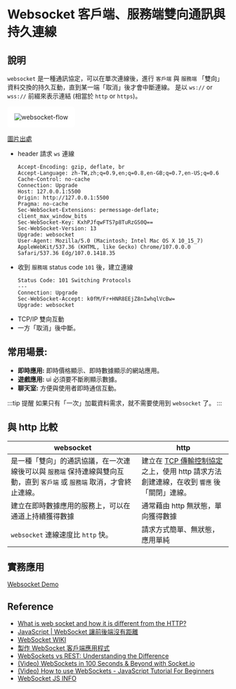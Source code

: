 # Websocket 客戶端、服務端雙向通訊與持久連線

<!--
![](/Javascript/img/ws-HTTP-Connection.png)
[圖片出處](https://www.geeksforgeeks.org/what-is-web-socket-and-how-it-is-different-from-the-http/)
 -->

## 說明

`websocket` 是一種通訊協定，可以在單次連線後，進行 `客戶端` 與 `服務端` 「雙向」資料交換的持久互動，直到某一端「取消」後才會中斷連線。
是以 `ws://` or `wss://` 前綴來表示連結 (相當於 `http` or `https`)。

<img style="background: white; padding: 1rem; border-radius: 8px;" src="/Javascript/img/websocket-flow.png" alt="websocket-flow" />

[圖片出處](https://www.pubnub.com/blog/websockets-vs-rest-api-understanding-the-difference/)

- header 請求 `ws` 連線
  ```text {4,8-11}
  Accept-Encoding: gzip, deflate, br
  Accept-Language: zh-TW,zh;q=0.9,en;q=0.8,en-GB;q=0.7,en-US;q=0.6
  Cache-Control: no-cache
  Connection: Upgrade
  Host: 127.0.0.1:5500
  Origin: http://127.0.0.1:5500
  Pragma: no-cache
  Sec-WebSocket-Extensions: permessage-deflate; client_max_window_bits
  Sec-WebSocket-Key: KxhPJfqwFTS7p8TuRzGS0Q==
  Sec-WebSocket-Version: 13
  Upgrade: websocket
  User-Agent: Mozilla/5.0 (Macintosh; Intel Mac OS X 10_15_7) AppleWebKit/537.36 (KHTML, like Gecko) Chrome/107.0.0.0 Safari/537.36 Edg/107.0.1418.35
  ```
- 收到 `服務端` status code `101` 後，建立連線
  ```text
  Status Code: 101 Switching Protocols
  ---
  Connection: Upgrade
  Sec-WebSocket-Accept: k0fM/Fr+HNR8EEjZ8nIwhqlVcBw=
  Upgrade: websocket
  ```
- TCP/IP 雙向互動
- 一方「取消」後中斷。

## 常用場景:

- **即時應用:** 即時價格顯示、即時數據顯示的網站應用。
- **遊戲應用:** ui 必須要不斷刷顯示數據。
- **聊天室:** 方便與使用者即時通信互動。

:::tip 提醒
如果只有「一次」加載資料需求，就不需要使用到 `websocket` 了。
:::

## 與 http 比較

| websocket                                                                                                                | http                                                                                                     |
| ------------------------------------------------------------------------------------------------------------------------ | -------------------------------------------------------------------------------------------------------- |
| 是一種「雙向」的通訊協議，在一次連線後可以與 `服務端` 保持連線與雙向互動，直到 `客戶端` 或 `服務端` 取消，才會終止連線。 | 建立在 [TCP 傳輸控制協定](/Browser/tcp) 之上，使用 http 請求方法創建連線，在收到 `響應` 後「關閉」連線。 |
| 建立在即時數據應用的服務上，可以在通道上持續獲得數據                                                                     | 通常藉由 http 無狀態，單向獲得數據                                                                       |
| `websocket` 連線速度比 `http` 快。                                                                                       | 請求方式簡單、無狀態，應用單純                                                                           |

## 實務應用

[Websocket Demo](/Javascript/websocket-demo)

## Reference

- [What is web socket and how it is different from the HTTP?](https://www.geeksforgeeks.org/what-is-web-socket-and-how-it-is-different-from-the-http/)
- [JavaScript | WebSocket 讓前後端沒有距離](https://medium.com/enjoy-life-enjoy-coding/javascript-websocket-%E8%AE%93%E5%89%8D%E5%BE%8C%E7%AB%AF%E6%B2%92%E6%9C%89%E8%B7%9D%E9%9B%A2-34536c333e1b)
- [WebSocket WIKI](https://zh.wikipedia.org/zh-tw/WebSocket)
- [製作 WebSocket 客戶端應用程式](https://developer.mozilla.org/zh-TW/docs/Web/API/WebSockets_API/Writing_WebSocket_client_applications)
- [WebSockets vs REST: Understanding the Difference](https://www.pubnub.com/blog/websockets-vs-rest-api-understanding-the-difference/)
- [(Video) WebSockets in 100 Seconds & Beyond with Socket.io](https://www.youtube.com/watch?v=1BfCnjr_Vjg&t=174s)
- [(Video) How to use WebSockets - JavaScript Tutorial For Beginners](https://www.youtube.com/watch?v=FduLSXEHLng)
- [WebSocket JS INFO](https://zh.javascript.info/websocket)
